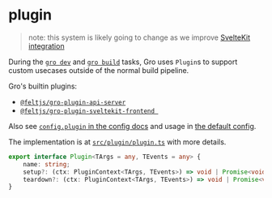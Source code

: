 # plugin

> note: this system is likely going to change as we improve
> [SvelteKit integration](/src/docs/sveltekit.md)

During the [`gro dev`](dev.md) and [`gro build`](build.md) tasks,
Gro uses `Plugin`s to support custom usecases outside of the normal build pipeline.

Gro's builtin plugins:

- [`@feltjs/gro-plugin-api-server`](../plugin/gro-plugin-api-server.ts)
- [`@feltjs/gro-plugin-sveltekit-frontend `](../plugin/gro-plugin-sveltekit-frontend.ts)

Also see [`config.plugin` in the config docs](config.md#plugin)
and usage in [the default config](../config/gro.config.default.ts).

The implementation is at [`src/plugin/plugin.ts`](../plugin/plugin.ts) with more details.

```ts
export interface Plugin<TArgs = any, TEvents = any> {
	name: string;
	setup?: (ctx: PluginContext<TArgs, TEvents>) => void | Promise<void>;
	teardown?: (ctx: PluginContext<TArgs, TEvents>) => void | Promise<void>;
}
```
